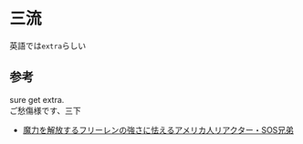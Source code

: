 # 三流

英語では`extra`らしい

## 参考

sure get extra.  
ご愁傷様です、三下

- [魔力を解放するフリーレンの強さに怯えるアメリカ人リアクター・SOS兄弟](https://www.youtube.com/watch?v=BtlQSmvuepA&t=104s)

